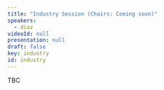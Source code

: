 ```yaml
---
title: "Industry Session (Chairs: Coming soon)"
speakers:
  - diaz
videoId: null
presentation: null
draft: false
key: industry
id: industry
---
```

TBC


<!-- fields to use above: -->
<!-- videoId: "Vfl9pPh6ipI" -->
<!-- presentation: "/slides/invited-MargaridaPereira.pdf" -->

